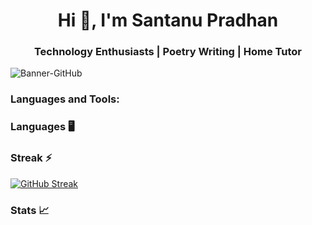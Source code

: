 <h1 align="center">Hi 👋, I'm Santanu Pradhan</h1>
<h3 align="center">Technology Enthusiasts | Poetry Writing | Home Tutor</h3>

![Banner-GitHub](https://github.com/SantanuWorks/SantanuWorks/assets/133559707/f4df8f48-2f82-4666-93c6-441e265dc391)


<h3 align="left">Languages and Tools:</h3>

### Languages 🖥️

### Streak ⚡
[![GitHub Streak](https://streak-stats.demolab.com/?user=SantanuWorks&show_icons=true&theme=dark&card_width=1000)](https://git.io/streak-stats)

### Stats 📈
